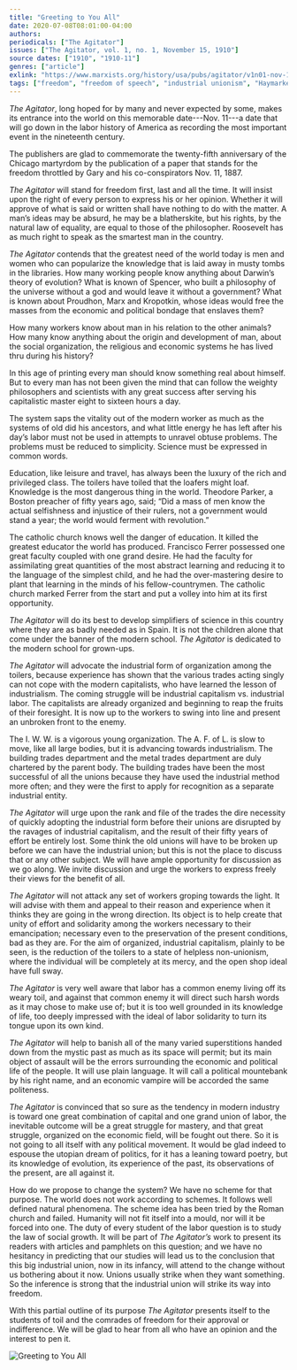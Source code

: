 ```yaml
---
title: "Greeting to You All"
date: 2020-07-08T08:01:00-04:00
authors:
periodicals: ["The Agitator"]
issues: ["The Agitator, vol. 1, no. 1, November 15, 1910"]
source dates: ["1910", "1910-11"]
genres: ["article"]
exlink: "https://www.marxists.org/history/usa/pubs/agitator/v1n01-nov-15-1910-agitator.pdf"
tags: ["freedom", "freedom of speech", "industrial unionism", "Haymarket martyrs", "education", "scientific socialism", "syndicalism", "anarchism"]
---
```


*The Agitator*, long hoped for by many and never expected by some, makes its entrance into the world on this memorable date---Nov. 11---a date that will go down in the labor history of America as recording the most important event in the nineteenth century.<!--more-->

The publishers are glad to commemorate the twenty-fifth anniversary of the Chicago martyrdom by the publication of a paper that stands for the freedom throttled by Gary and his co-conspirators Nov. 11, 1887.

*The Agitator* will stand for freedom first, last and all the time. It will insist upon the right of every person to express his or her opinion. Whether it will approve of what is said or written shall have nothing to do with the matter. A man’s ideas may be absurd, he may be a blatherskite, but his rights, by the natural law of equality, are equal to those of the philosopher. Roosevelt has as much right to speak as the smartest man in the country.

*The Agitator* contends that the greatest need of the world today is men and women who can popularize the knowledge that is laid away in musty tombs in the libraries. How many working people know anything about Darwin’s theory of evolution? What is known of Spencer, who built a philosophy of the universe without a god and would leave it without a government? What is known about Proudhon, Marx and Kropotkin, whose ideas would free the masses from the economic and political bondage that enslaves them?

How many workers know about man in his relation to the other animals? How many know anything about the origin and development of man, about the social organization, the religious and economic systems he has lived thru during his history?

In this age of printing every man should know something real about himself. But to every man has not been given the mind that can follow the weighty philosophers and scientists with any great success after serving his capitalistic master eight to sixteen hours a day.

The system saps the vitality out of the modern worker as much as the systems of old did his ancestors, and what little energy he has left after his day’s labor must not be used in attempts to unravel obtuse problems. The problems must be reduced to simplicity. Science must be expressed in common words.

Education, like leisure and travel, has always been the luxury of the rich and privileged class. The toilers have toiled that the loafers might loaf. Knowledge is the most dangerous thing in the world. Theodore Parker, a Boston preacher of fifty years ago, said; “Did a mass of men know the actual selfishness and injustice of their rulers, not a government would stand a year; the world would ferment with revolution.”

The catholic church knows well the danger of education. It killed the greatest educator the world has produced. Francisco Ferrer possessed one great faculty coupled with one grand desire. He had the faculty for assimilating great quantities of the most abstract learning and reducing it to the language of the simplest child, and he had the over-mastering desire to plant that learning in the minds of his fellow-countrymen. The catholic church marked Ferrer from the start and put a volley into him at its first opportunity.

*The Agitator* will do its best to develop simplifiers of science in this country where they are as badly needed as in Spain. It is not the children alone that come under the banner of the modern school. *The Agitator* is dedicated to the modern school for grown-ups.

*The Agitator* will advocate the industrial form of organization among the toilers, because experience has shown that the various trades acting singly can not cope with the modern capitalists, who have learned the lesson of industrialism. The coming struggle will be industrial capitalism vs. industrial labor. The capitalists are already organized and beginning to reap the fruits of their foresight. It is now up to the workers to swing into line and present an unbroken front to the enemy.

The I. W. W. is a vigorous young organization. The A. F. of L. is slow to move, like all large bodies, but it is advancing towards industrialism. The building trades department and the metal trades department are duly chartered by the parent body. The building trades have been the most successful of all the unions because they have used the industrial method more often; and they were the first to apply for recognition as a separate industrial entity.

*The Agitator* will urge upon the rank and file of the trades the dire necessity of quickly adopting the industrial form before their unions are disrupted by the ravages of industrial capitalism, and the result of their fifty years of effort be entirely lost. Some think the old unions will have to be broken up before we can have the industrial union; but this is not the place to discuss that or any other subject. We will have ample opportunity for discussion as we go along. We invite discussion and urge the workers to express freely their views for the benefit of all.

*The Agitator* will not attack any set of workers groping towards the light. It will advise with them and appeal to their reason and experience when it thinks they are going in the wrong direction. Its object is to help create that unity of effort and solidarity among the workers necessary to their emancipation; necessary even to the preservation of the present conditions, bad as they are. For the aim of organized, industrial capitalism, plainly to be seen, is the reduction of the toilers to a state of helpless non-unionism, where the individual will be completely at its mercy, and the open shop ideal have full sway.

*The Agitator* is very well aware that labor has a common enemy living off its weary toil, and against that common enemy it will direct such harsh words as it may chose to make use of; but it is too well grounded in its knowledge of life, too deeply impressed with the ideal of labor solidarity to turn its tongue upon its own kind.

*The Agitator* will help to banish all of the many varied superstitions handed down from the mystic past as much as its space will permit; but its main object of assault will be the errors surrounding the economic and political life of the people. It will use plain language. It will call a political mountebank by his right name, and an economic vampire will be accorded the same politeness.

*The Agitator* is convinced that so sure as the tendency in modern industry is toward one great combination of capital and one grand union of labor, the inevitable outcome will be a great struggle for mastery, and that great struggle, organized on the economic field, will be fought out there. So it is not going to all itself with any political movement. It would be glad indeed to espouse the utopian dream of politics, for it has a leaning toward poetry, but its knowledge of evolution, its experience of the past, its observations of the present, are all against it.

How do we propose to change the system? We have no scheme for that purpose. The world does not work according to schemes. It follows well defined natural phenomena. The scheme idea has been tried by the Roman church and failed. Humanity will not fit itself into a mould, nor will it be forced into one. The duty of every student of the labor question is to study the law of social growth. It will be part of *The Agitator’s* work to present its readers with articles and pamphlets on this question; and we have no hesitancy in predicting that our studies will lead us to the conclusion that this big industrial union, now in its infancy, will attend to the change without us bothering about it now. Unions usually strike when they want something. So the inference is strong that the industrial union will strike its way into freedom.

With this partial outline of its purpose *The Agitator* presents itself to the students of toil and the comrades of freedom for their approval or indifference. We will be glad to hear from all who have an opinion and the interest to pen it.

![Greeting to You All](/images/agitator-greeting.jpg)
